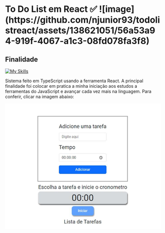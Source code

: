 <h1>To Do List em React ✅ ![image](https://github.com/njunior93/todolistreact/assets/138621051/56a53a94-919f-4067-a1c3-08fd078fa3f8)
</h1>

<h2>Finalidade</h2>

[![My Skills](https://skillicons.dev/icons?i=react)](https://skillicons.dev)

Sistema feito em TypeScript usando a ferramenta React. A principal finalidade foi colocar em pratica a minha iniciação aos estudos a ferramentas do JavaScript e avançar cada vez mais na linguagem. Para conferir, clicar na imagem abaixo:

<p><a href="https://todolistreact-ivory.vercel.app/"><img src="/img/todolist.JPG"></a></p>
